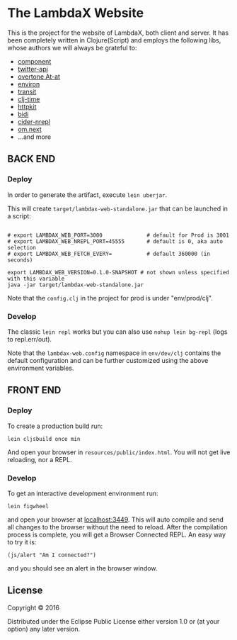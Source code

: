 # The LambdaX Website 

This is the project for the website of LambdaX, both client and server. It has
been completely written in Clojure(Script) and employs the following libs,
whose authors we will always be grateful to:

* [component](https://github.com/componentjs/component)
* [twitter-api](https://github.com/adamwynne/twitter-api)
* [overtone At-at](https://github.com/overtone/at-at)
* [environ](https://github.com/weavejester/environ)
* [transit](https://github.com/cognitect/transit-format)
* [clj-time](https://github.com/seancorfield/clj-time)
* [httpkit](http://www.http-kit.org/)
* [bidi](https://github.com/juxt/bidi)
* [cider-nrepl](https://github.com/clojure-emacs/cider-nrepl)
* [om.next](https://github.com/omcljs/om)
* ...and more

## BACK END

### Deploy

In order to generate the artifact, execute `lein uberjar`.

This will create `target/lambdax-web-standalone.jar` that can be launched in a script:

```

# export LAMBDAX_WEB_PORT=3000              # default for Prod is 3001
# export LAMBDAX_WEB_NREPL_PORT=45555       # default is 0, aka auto selection
# export LAMBDAX_WEB_FETCH_EVERY=           # default 360000 (in seconds)

export LAMBDAX_WEB_VERSION=0.1.0-SNAPSHOT # not shown unless specified with this variable
java -jar target/lambdax-web-standalone.jar
```

Note that the `config.clj` in the project for prod is under "env/prod/clj".

### Develop

The classic `lein repl` works but you can also use `nohup lein bg-repl` (logs to repl.err/out).

Note that the `lambdax-web.config` namespace in `env/dev/clj` contains the
default configuration and can be further customized using the above environment
variables.

## FRONT END

### Deploy

To create a production build run:

`lein cljsbuild once min`

And open your browser in `resources/public/index.html`. You will not
get live reloading, nor a REPL.

### Develop

To get an interactive development environment run:

`lein figwheel`

and open your browser at [localhost:3449](http://localhost:3449/).
This will auto compile and send all changes to the browser without the
need to reload. After the compilation process is complete, you will
get a Browser Connected REPL. An easy way to try it is:

`(js/alert "Am I connected?")`

and you should see an alert in the browser window.

## License

Copyright © 2016

Distributed under the Eclipse Public License either version 1.0 or (at your option) any later version.

